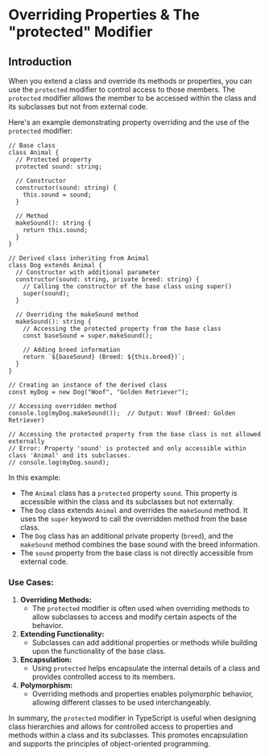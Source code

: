 # Overriding Properties & The "protected" Modifier

## Introduction

When you extend a class and override its methods or properties, you can use the `protected` modifier to control access to those members. The `protected` modifier allows the member to be accessed within the class and its subclasses but not from external code.

Here's an example demonstrating property overriding and the use of the `protected` modifier:

```tsx
// Base class
class Animal {
  // Protected property
  protected sound: string;

  // Constructor
  constructor(sound: string) {
    this.sound = sound;
  }

  // Method
  makeSound(): string {
    return this.sound;
  }
}

// Derived class inheriting from Animal
class Dog extends Animal {
  // Constructor with additional parameter
  constructor(sound: string, private breed: string) {
    // Calling the constructor of the base class using super()
    super(sound);
  }

  // Overriding the makeSound method
  makeSound(): string {
    // Accessing the protected property from the base class
    const baseSound = super.makeSound();

    // Adding breed information
    return `${baseSound} (Breed: ${this.breed})`;
  }
}

// Creating an instance of the derived class
const myDog = new Dog("Woof", "Golden Retriever");

// Accessing overridden method
console.log(myDog.makeSound());  // Output: Woof (Breed: Golden Retriever)

// Accessing the protected property from the base class is not allowed externally
// Error: Property 'sound' is protected and only accessible within class 'Animal' and its subclasses.
// console.log(myDog.sound);
```

In this example:

- The `Animal` class has a `protected` property `sound`. This property is accessible within the class and its subclasses but not externally.
- The `Dog` class extends `Animal` and overrides the `makeSound` method. It uses the `super` keyword to call the overridden method from the base class.
- The `Dog` class has an additional private property (`breed`), and the `makeSound` method combines the base sound with the breed information.
- The `sound` property from the base class is not directly accessible from external code.

### Use Cases:

1. **Overriding Methods:**
    - The `protected` modifier is often used when overriding methods to allow subclasses to access and modify certain aspects of the behavior.
2. **Extending Functionality:**
    - Subclasses can add additional properties or methods while building upon the functionality of the base class.
3. **Encapsulation:**
    - Using `protected` helps encapsulate the internal details of a class and provides controlled access to its members.
4. **Polymorphism:**
    - Overriding methods and properties enables polymorphic behavior, allowing different classes to be used interchangeably.

In summary, the `protected` modifier in TypeScript is useful when designing class hierarchies and allows for controlled access to properties and methods within a class and its subclasses. This promotes encapsulation and supports the principles of object-oriented programming.